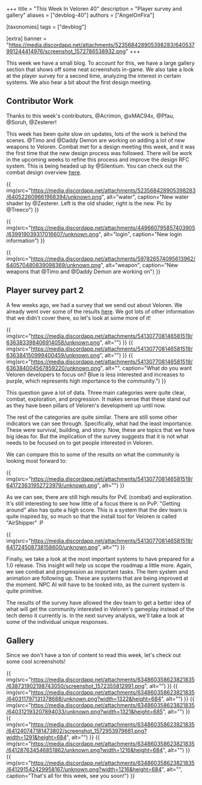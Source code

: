 +++
title = "This Week In Veloren 40"
description = "Player survey and gallery"
aliases = ["devblog-40"]
authors = ["AngelOnFira"]

[taxonomies]
tags = ["devblog"]

[extra]
banner = "https://media.discordapp.net/attachments/523568428905398283/640537991244414976/screenshot_1572786538932.png"
+++

This week we have a small blog. To account for this, we have a large gallery section that shows off some neat screenshots in-game. We also take a look at the player survey for a second time, analyzing the interest in certain systems. We also hear a bit about the first design meeting.

## Contributor Work

Thanks to this week's contributors, @Acrimon, @xMAC94x, @Pfau, @Soruh, @Zesterer!

This week has been quite slow on updates, lots of the work is behind the scenes. @Timo and @Daddy Demon are working on adding a lot of new weapons to Veloren. Combat met for a design meeting this week, and it was the first time that the new design process was followed. There will be work in the upcoming weeks to refine this process and improve the design RFC system. This is being headed up by @Silentium. You can check out the combat design overview [here](https://docs.google.com/document/d/1YGKIY5-NEnl_P39KjxJLZoGRQWNB0X970-rPADBO7BM/edit?usp=sharing).

{{ img(src="https://media.discordapp.net/attachments/523568428905398283/640522609661968394/unknown.png", alt="water", caption="New water shader by @Zesterer. Left is the old shader, right is the new. Pic by @Treeco") }}

{{ img(src="https://media.discordapp.net/attachments/449660795857403905/639919039317016607/unknown.png", alt="login", caption="New login information") }}

{{ img(src="https://media.discordapp.net/attachments/597826574095613962/640570480839098369/unknown.png", alt="weapon", caption="New weapons that @Timo and @Daddy Demon are working on") }}

## Player survey part 2

A few weeks ago, we had a survey that we send out about Veloren. We already went over some of the results [here](https://veloren.net/devblog-36/). We got lots of other information that we didn't cover there, so let's look at some more of it!

{{ img(src="https://media.discordapp.net/attachments/541307708146581519/636383398406914058/unknown.png", alt="") }}
{{ img(src="https://media.discordapp.net/attachments/541307708146581519/636384150999400459/unknown.png", alt="") }}
{{ img(src="https://media.discordapp.net/attachments/541307708146581519/636384004567859220/unknown.png", alt="", caption="What do you want Veloren developers to focus on? Blue is less interested and increases to purple, which represents high importance to the community.") }}

This question gave a lot of data. Three main categories were quite clear, combat, exploration, and progression. It makes sense that these stand out as they have been pillars of Veloren's development up until now.

The rest of the categories are quite similar. There are still some other indicators we can see through. Specifically, what had the least importance. These were survival, building, and story. Now, these are topics that we have big ideas for. But the implication of the survey suggests that it is not what needs to be focused on to get people interested in Veloren.

We can compare this to some of the results on what the community is looking most forward to:

{{ img(src="https://media.discordapp.net/attachments/541307708146581519/641723631952723979/unknown.png", alt="") }}

As we can see, there are still high results for PvE (combat) and exploration. It's still interesting to see how little of a focus there is on PvP. "Getting around" also has quite a high score. This is a system that the dev team is quite inspired by, so much so that the install tool for Veloren is called "AirShipper" :P

{{ img(src="https://media.discordapp.net/attachments/541307708146581519/641724508738158600/unknown.png", alt="") }}

Finally, we take a look at the most important systems to have prepared for a 1.0 release. This insight will help us scope the roadmap a little more. Again, we see combat and progression as important tasks. The item system and animation are following up. These are systems that are being improved at the moment. NPC AI will have to be looked into, as the current system is quite primitive.

The results of the survey have allowed the dev team to get a better idea of what will get the community interested in Veloren's gameplay instead of the tech demo it currently is. In the next survey analysis, we'll take a look at some of the individual unique responses.

## Gallery

Since we don't have a ton of content to read this week, let's check out some cool screenshots!

{{ img(src="https://media.discordapp.net/attachments/634860358623821835/638731902198743050/screenshot_1572355812991.png", alt="") }}
{{ img(src="https://media.discordapp.net/attachments/634860358623821835/640311797131378688/unknown.png?width=1322&height=684", alt="") }}
{{ img(src="https://media.discordapp.net/attachments/634860358623821835/640312193207894033/unknown.png?width=1321&height=685", alt="") }}
{{ img(src="https://media.discordapp.net/attachments/634860358623821835/641240747181473802/screenshot_1572953979661.png?width=1291&height=684", alt="") }}
{{ img(src="https://media.discordapp.net/attachments/634860358623821835/641287634546851862/unknown.png?width=1216&height=684", alt="") }}
{{ img(src="https://media.discordapp.net/attachments/634860358623821835/641291542429958167/unknown.png?width=1216&height=684", alt="", caption="That's all for this week, see you soon!") }}

